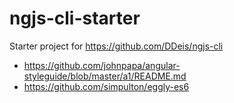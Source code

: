# ngjs-cli-starter

Starter project for https://github.com/DDeis/ngjs-cli

- https://github.com/johnpapa/angular-styleguide/blob/master/a1/README.md
- https://github.com/simpulton/eggly-es6
